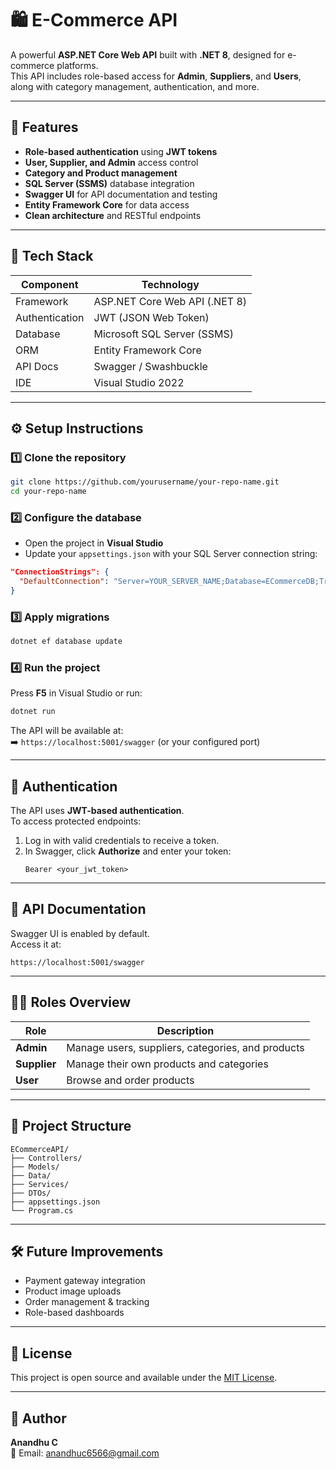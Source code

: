 # 🛍️ E-Commerce API

A powerful **ASP.NET Core Web API** built with **.NET 8**, designed for e-commerce platforms.  
This API includes role-based access for **Admin**, **Suppliers**, and **Users**, along with category management, authentication, and more.

---

## 🚀 Features

- **Role-based authentication** using **JWT tokens**
- **User, Supplier, and Admin** access control
- **Category and Product management**
- **SQL Server (SSMS)** database integration
- **Swagger UI** for API documentation and testing
- **Entity Framework Core** for data access
- **Clean architecture** and RESTful endpoints

---

## 🧱 Tech Stack

| Component | Technology |
|------------|-------------|
| Framework | ASP.NET Core Web API (.NET 8) |
| Authentication | JWT (JSON Web Token) |
| Database | Microsoft SQL Server (SSMS) |
| ORM | Entity Framework Core |
| API Docs | Swagger / Swashbuckle |
| IDE | Visual Studio 2022 |

---

## ⚙️ Setup Instructions

### 1️⃣ Clone the repository
```bash
git clone https://github.com/yourusername/your-repo-name.git
cd your-repo-name
```

### 2️⃣ Configure the database
- Open the project in **Visual Studio**  
- Update your `appsettings.json` with your SQL Server connection string:
```json
"ConnectionStrings": {
  "DefaultConnection": "Server=YOUR_SERVER_NAME;Database=ECommerceDB;Trusted_Connection=True;MultipleActiveResultSets=true"
}
```

### 3️⃣ Apply migrations
```bash
dotnet ef database update
```

### 4️⃣ Run the project
Press **F5** in Visual Studio or run:
```bash
dotnet run
```

The API will be available at:  
➡️ `https://localhost:5001/swagger` (or your configured port)

---

## 🔑 Authentication

The API uses **JWT-based authentication**.  
To access protected endpoints:
1. Log in with valid credentials to receive a token.
2. In Swagger, click **Authorize** and enter your token:
   ```
   Bearer <your_jwt_token>
   ```

---

## 🧪 API Documentation

Swagger UI is enabled by default.  
Access it at:
```
https://localhost:5001/swagger
```

---

## 🧑‍💻 Roles Overview

| Role | Description |
|------|--------------|
| **Admin** | Manage users, suppliers, categories, and products |
| **Supplier** | Manage their own products and categories |
| **User** | Browse and order products |

---

## 📂 Project Structure

```
ECommerceAPI/
├── Controllers/
├── Models/
├── Data/
├── Services/
├── DTOs/
├── appsettings.json
└── Program.cs
```

---

## 🛠️ Future Improvements

- Payment gateway integration  
- Product image uploads  
- Order management & tracking  
- Role-based dashboards  

---

## 📄 License

This project is open source and available under the [MIT License](LICENSE).

---

## 👤 Author

**Anandhu C**  
📧 Email: anandhuc6566@gmail.com  
